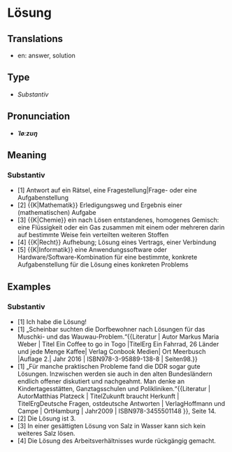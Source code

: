 # Lösung
## Translations
- en: answer, solution
## Type
- _Substantiv_
## Pronunciation
- **_ˈløːzʊŋ_**
## Meaning
### Substantiv
- [1] Antwort auf ein Rätsel, eine Fragestellung|Frage- oder eine Aufgabenstellung
- [2] {{K|Mathematik}} Erledigungsweg und Ergebnis einer (mathematischen) Aufgabe
- [3] {{K|Chemie}} ein nach Lösen entstandenes, homogenes Gemisch: eine Flüssigkeit oder ein Gas zusammen mit einem oder mehreren darin auf bestimmte Weise fein verteilten weiteren Stoffen
- [4] {{K|Recht}} Aufhebung; Lösung eines Vertrags, einer Verbindung
- [5] {{K|Informatik}} eine Anwendungssoftware oder Hardware/Software-Kombination für eine bestimmte, konkrete Aufgabenstellung für die Lösung eines konkreten Problems
## Examples
### Substantiv
- [1] Ich habe die Lösung!
- [1] „Scheinbar suchten die Dorfbewohner nach Lösungen für das Muschki- und das Wauwau-Problem.“<ref>{{Literatur | Autor Markus Maria Weber | Titel Ein Coffee to go in Togo |TitelErg Ein Fahrrad, 26 Länder und jede Menge Kaffee| Verlag Conbook Medien| Ort Meerbusch |Auflage 2.| Jahr 2016 | ISBN978-3-95889-138-8 | Seiten98.}}</ref>
- [1] „Für manche praktischen Probleme fand die DDR sogar gute Lösungen. Inzwischen werden sie auch in den alten Bundesländern endlich offener diskutiert und nachgeahmt. Man denke an Kindertagesstätten, Ganztagsschulen und Polikliniken.“<ref>{{Literatur | AutorMatthias Platzeck | TitelZukunft braucht Herkunft | TitelErgDeutsche Fragen, ostdeutsche Antworten | VerlagHoffmann und Campe | OrtHamburg | Jahr2009 | ISBN978-3455501148 }}, Seite 14.</ref>
- [2] Die Lösung ist 3.
- [3] In einer gesättigten Lösung von Salz in Wasser kann sich kein weiteres Salz lösen.
- [4] Die Lösung des Arbeitsverhältnisses wurde rückgängig gemacht.
